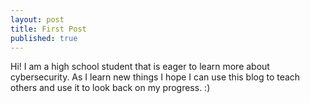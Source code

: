 ```yaml
---
layout: post
title: First Post
published: true
---
```

Hi! I am a high school student that is eager to learn more about cybersecurity. As I learn new things I hope I can use this blog to teach others and use it to look back on my progress. :)
